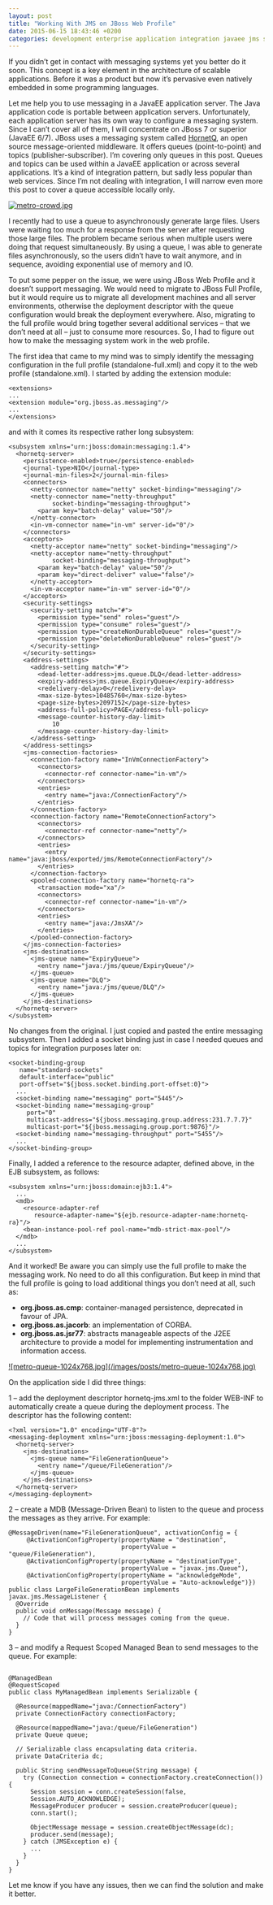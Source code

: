 ```yaml
---
layout: post
title: "Working With JMS on JBoss Web Profile"
date: 2015-06-15 18:43:46 +0200
categories: development enterprise application integration javaee jms software architecture
---
```


If you didn’t get in contact with messaging systems yet you better do it soon. This concept is a key element in the architecture of scalable applications. Before it was a product but now it’s pervasive even natively embedded in some programming languages.

Let me help you to use messaging in a JavaEE application server. The Java application code is portable between application servers. Unfortunately, each application server has its own way to configure a messaging system. Since I can’t cover all of them, I will concentrate on JBoss 7 or superior (JavaEE 6/7). JBoss uses a messaging system called <a href="http://hornetq.jboss.org" target="_blank">HornetQ</a>, an open source message-oriented middleware. It offers queues (point-to-point) and topics (publisher-subscriber). I’m covering only queues in this post. Queues and topics can be used within a JavaEE application or across several applications. It’s a kind of integration pattern, but sadly less popular than web services. Since I’m not dealing with integration, I will narrow even more this post to cover a queue accessible locally only.

<a href="http://www.hildeberto.com/wp-content/uploads/2015/06/metro-crowd.jpg">![metro-crowd.jpg](/images/posts/metro-crowd.jpg)</a>

I recently had to use a queue to asynchronously generate large files. Users were waiting too much for a response from the server after requesting those large files. The problem became serious when multiple users were doing that request simultaneously. By using a queue, I was able to generate files asynchronously, so the users didn’t have to wait anymore, and in sequence, avoiding exponential use of memory and IO.

To put some pepper on the issue, we were using JBoss Web Profile and it doesn’t support messaging. We would need to migrate to JBoss Full Profile, but it would require us to migrate all development machines and all server environments, otherwise the deployment descriptor with the queue configuration would break the deployment everywhere. Also, migrating to the full profile would bring together several additional services – that we don’t need at all – just to consume more resources. So, I had to figure out how to make the messaging system work in the web profile.

The first idea that came to my mind was to simply identify the messaging configuration in the full profile (standalone-full.xml) and copy it to the web profile (standalone.xml). I started by adding the extension module:

```
<extensions>
...
<extension module="org.jboss.as.messaging"/>
...
</extensions>
```

and with it comes its respective rather long subsystem:

```
<subsystem xmlns="urn:jboss:domain:messaging:1.4">
  <hornetq-server>
    <persistence-enabled>true</persistence-enabled>
    <journal-type>NIO</journal-type>
    <journal-min-files>2</journal-min-files>
    <connectors>
      <netty-connector name="netty" socket-binding="messaging"/>
      <netty-connector name="netty-throughput" 
            socket-binding="messaging-throughput">
        <param key="batch-delay" value="50"/>
      </netty-connector>
      <in-vm-connector name="in-vm" server-id="0"/>
    </connectors>
    <acceptors>
      <netty-acceptor name="netty" socket-binding="messaging"/>
      <netty-acceptor name="netty-throughput"
            socket-binding="messaging-throughput">
        <param key="batch-delay" value="50"/>
        <param key="direct-deliver" value="false"/>
      </netty-acceptor>
      <in-vm-acceptor name="in-vm" server-id="0"/>
    </acceptors>
    <security-settings>
      <security-setting match="#">
        <permission type="send" roles="guest"/>
        <permission type="consume" roles="guest"/>
        <permission type="createNonDurableQueue" roles="guest"/>
        <permission type="deleteNonDurableQueue" roles="guest"/>
      </security-setting>
    </security-settings>
    <address-settings>
      <address-setting match="#">
        <dead-letter-address>jms.queue.DLQ</dead-letter-address>
        <expiry-address>jms.queue.ExpiryQueue</expiry-address>
        <redelivery-delay>0</redelivery-delay>
        <max-size-bytes>10485760</max-size-bytes>
        <page-size-bytes>2097152</page-size-bytes>
        <address-full-policy>PAGE</address-full-policy>
        <message-counter-history-day-limit>
            10
        </message-counter-history-day-limit>
      </address-setting>
    </address-settings>
    <jms-connection-factories>
      <connection-factory name="InVmConnectionFactory">
        <connectors>
          <connector-ref connector-name="in-vm"/>
        </connectors>
        <entries>
          <entry name="java:/ConnectionFactory"/>
        </entries>
      </connection-factory>
      <connection-factory name="RemoteConnectionFactory">
        <connectors>
          <connector-ref connector-name="netty"/>
        </connectors>
        <entries>
          <entry name="java:jboss/exported/jms/RemoteConnectionFactory"/>
        </entries>
      </connection-factory>
      <pooled-connection-factory name="hornetq-ra">
        <transaction mode="xa"/>
        <connectors>
          <connector-ref connector-name="in-vm"/>
        </connectors>
        <entries>
          <entry name="java:/JmsXA"/>
        </entries>
      </pooled-connection-factory>
    </jms-connection-factories>
    <jms-destinations>
      <jms-queue name="ExpiryQueue">
        <entry name="java:/jms/queue/ExpiryQueue"/>
      </jms-queue>
      <jms-queue name="DLQ">
        <entry name="java:/jms/queue/DLQ"/>
      </jms-queue>
    </jms-destinations>
  </hornetq-server>
</subsystem>
```

No changes from the original. I just copied and pasted the entire messaging subsystem. Then I added a socket binding just in case I needed queues and topics for integration purposes later on:

```
<socket-binding-group
   name="standard-sockets"
   default-interface="public"
   port-offset="${jboss.socket.binding.port-offset:0}">
  ...
  <socket-binding name="messaging" port="5445"/>
  <socket-binding name="messaging-group"
     port="0"
     multicast-address="${jboss.messaging.group.address:231.7.7.7}"
     multicast-port="${jboss.messaging.group.port:9876}"/>
  <socket-binding name="messaging-throughput" port="5455"/>
  ...
</socket-binding-group>
```

Finally, I added a reference to the resource adapter, defined above, in the EJB subsystem, as follows:

```
<subsystem xmlns="urn:jboss:domain:ejb3:1.4">
  ...
  <mdb>
    <resource-adapter-ref
       resource-adapter-name="${ejb.resource-adapter-name:hornetq-ra}"/>
    <bean-instance-pool-ref pool-name="mdb-strict-max-pool"/>
  </mdb>
  ...
</subsystem>
```

And it worked! Be aware you can simply use the full profile to make the messaging work. No need to do all this configuration. But keep in mind that the full profile is going to load additional things you don’t need at all, such as:

<ul>
<li><strong>org.jboss.as.cmp</strong>: container-managed persistence, deprecated in favour of JPA.</li>
<li><strong>org.jboss.as.jacorb</strong>: an implementation of CORBA.</li>
<li><strong>org.jboss.as.jsr77</strong>: abstracts manageable aspects of the J2EE architecture to provide a model for implementing instrumentation and information access.</li>
</ul>
<a href="http://www.hildeberto.com/wp-content/uploads/2015/06/metro-queue.jpg">![metro-queue-1024x768.jpg](/images/posts/metro-queue-1024x768.jpg)</a>

On the application side I did three things:

1 – add the deployment descriptor hornetq-jms.xml to the folder WEB-INF to automatically create a queue during the deployment process. The descriptor has the following content:

```
<?xml version="1.0" encoding="UTF-8"?>
<messaging-deployment xmlns="urn:jboss:messaging-deployment:1.0">
  <hornetq-server>
    <jms-destinations>
      <jms-queue name="FileGenerationQueue">
        <entry name="/queue/FileGeneration"/>
      </jms-queue>
    </jms-destinations>
  </hornetq-server>
</messaging-deployment>
```

2 – create a MDB (Message-Driven Bean) to listen to the queue and process the messages as they arrive. For example:

```
@MessageDriven(name="FileGenerationQueue", activationConfig = {
     @ActivationConfigProperty(propertyName = "destination",
                               propertyValue = "queue/FileGeneration"),
     @ActivationConfigProperty(propertyName = "destinationType",
                               propertyValue = "javax.jms.Queue"),
     @ActivationConfigProperty(propertyName = "acknowledgeMode",
                               propertyValue = "Auto-acknowledge")})
public class LargeFileGenerationBean implements javax.jms.MessageListener {
  @Override
  public void onMessage(Message message) {
    // Code that will process messages coming from the queue.
  }
}
```

3 – and modify a Request Scoped Managed Bean to send messages to the queue. For example:

```

@ManagedBean
@RequestScoped
public class MyManagedBean implements Serializable {

  @Resource(mappedName="java:/ConnectionFactory")
  private ConnectionFactory connectionFactory;

  @Resource(mappedName="java:/queue/FileGeneration")
  private Queue queue;

  // Serializable class encapsulating data criteria.
  private DataCriteria dc;

  public String sendMessageToQueue(String message) {
    try (Connection connection = connectionFactory.createConnection()) {
      Session session = conn.createSession(false,
      Session.AUTO_ACKNOWLEDGE);
      MessageProducer producer = session.createProducer(queue);
      conn.start();

      ObjectMessage message = session.createObjectMessage(dc);
      producer.send(message);
    } catch (JMSException e) {
      ...
    }
  }
}
```

Let me know if you have any issues, then we can find the solution and make it better.
